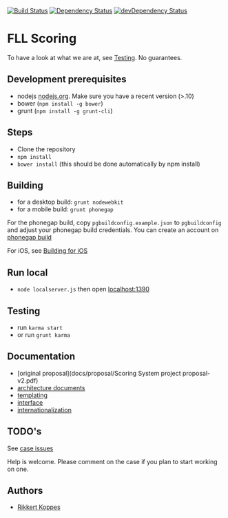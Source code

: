 [![Build Status](https://travis-ci.org/FirstLegoLeague/fllscoring.png?branch=master)](https://travis-ci.org/FirstLegoLeague/fllscoring)
[![Dependency Status](https://david-dm.org/FirstLegoLeague/fllscoring.png)](https://david-dm.org/FirstLegoLeague/fllscoring)
[![devDependency Status](https://david-dm.org/FirstLegoLeague/fllscoring/dev-status.png)](https://david-dm.org/FirstLegoLeague/fllscoring#info=devDependencies)

FLL Scoring
=============

To have a look at what we are at, see [Testing](https://github.com/FirstLegoLeague/fllscoring/wiki/Testing). No guarantees.

Development prerequisites
---------------

- nodejs [nodejs.org](http://nodejs.org). Make sure you have a recent version (>.10)
- bower (`npm install -g bower`)
- grunt (`npm install -g grunt-cli`)

Steps
------

- Clone the repository
- `npm install`
- `bower install` (this should be done automatically by npm install)

Building
--------

- for a desktop build: `grunt nodewebkit`
- for a mobile build: `grunt phonegap`

For the phonegap build, copy `pgbuildconfig.example.json` to `pgbuildconfig` and adjust your phonegap build credentials. You can create an account on [phonegap build](http://build.phonegap.com/)

For iOS, see [Building for iOS](https://github.com/FirstLegoLeague/fllscoring/wiki/Building-for-iOS)

Run local
--------

- `node localserver.js` then open [localhost:1390](http://localhost:1390)

Testing
-------

- run `karma start`
- or run `grunt karma`

Documentation
-------------

- [original proposal](docs/proposal/Scoring System project proposal-v2.pdf)
- [architecture documents](docs/architecture/readme.md)
- [templating](docs/templating/readme.md)
- [interface](docs/user_interface/readme.md)
- [internationalization](docs/i18n/readme.md)

TODO's
--------

See [case issues](https://github.com/FirstLegoLeague/fllscoring/issues?direction=desc&labels=case&page=1&sort=updated&state=open)

Help is welcome. Please comment on the case if you plan to start working on one.

Authors
--------

- [Rikkert Koppes](mailto:rikkert@rikkertkoppes.com)
